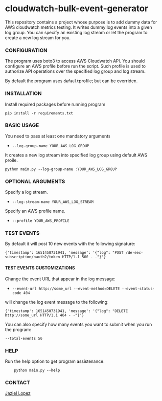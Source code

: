 # cloudwatch-bulk-event-generator

This repository contains a project whose purpose is to add dummy data for AWS cloudwatch metrics testing.
It writes dummy log events into a given log group. You can specify an existing log stream or let the program to
create a new log stream for you.

### CONFIGURATION

The program uses boto3 to access AWS Cloudwatch API. You should configure an AWS profile before run the script. Such profile is used
to authorize API operations over the specified log group and log stream.

By default the program uses ```default```profile; but can be overriden.

### INSTALLATION

Install required packages before running program

```shell
pip install -r requirements.txt
```

### BASIC USAGE

You need to pass at least one mandatory arguments

- ```--log-group-name YOUR_AWS_LOG_GROUP```

It creates a new log stream into specified log group using default AWS proile.

```shell
python main.py --log-group-name :YOUR_AWS_LOG_GROUP
```

### OPTIONAL ARGUMENTS

Specify a log stream.

- ```--log-stream-name YOUR_AWS_LOG_STREAM``` 

Specify an AWS profile name.  

- ```--profile YOUR_AWS_PROFILE```

### TEST EVENTS

By default it will post 10 new events with the following signature:
```
{'timestamp': 1651450731941, 'message': '{"log": "POST /de-eec-subscription/oauth2/token HTTP/1.1 500 - -"}'}
```

#### TEST EVENTS CUSTOMIZATIONS

Change the event URL that appear in the log message:

- ```--event-url http://some_url --event-method=DELETE --event-status-code 404```

will change the log event message to the following:
  
  ```{'timestamp': 1651450731941, 'message': '{"log": "DELETE http://some_url HTTP/1.1 404 - -"}'}```  

You can also specify how many events you want to submit when you run the program:  

```--total-events 50```

### HELP

Run the help option to get program assistenance.

```shell
    python main.py --help
```



### CONTACT

[Jaziel Lopez](https://github.com/jazlopez)
